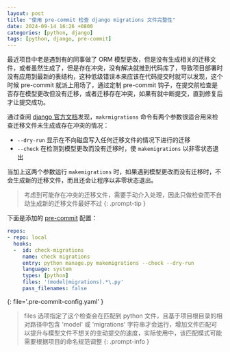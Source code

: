 ```yaml
---
layout: post
title: "使用 pre-commit 检查 django migrations 文件完整性"
date: 2024-09-14 16:26 +0800
categories: [python, django]
tags: [python, django, pre-commit]
---
```




最近项目中老是遇到有的同事做了 ORM 模型更改，但是没有生成相关的迁移文件，或者虽然生成了，但是存在冲突，没有解决就推到代码库了，导致项目部署时没有应用到最新的表结构，这种低级错误本来应该在代码提交时就可以发现，这个时候 pre-commit 就派上用场了，通过定制 pre-commit 钩子，在提交前检查是否存在模型更改但没有迁移，或者迁移存在冲突，如果有就中断提交，直到修复后才让提交成功。

通过查阅 [django 官方文档](https://docs.djangoproject.com/zh-hans/5.1/ref/django-admin/#makemigrations)发现，`makrmigrations` 命令有两个参数很适合用来检查迁移文件未生成或存在冲突的情况：

- `--dry-run` 显示在不向磁盘写入任何迁移文件的情况下进行的迁移
- `--check` 在检测到模型更改而没有迁移时，使 `makemigrations` 以非零状态退出

当加上这两个参数运行 `makemigrations` 时，如果遇到模型更改而没有迁移时，不会生成新的迁移文件，而且还会让程序以非零状态退出。

> 考虑到可能存在冲突的迁移文件，需要手动介入处理，因此只做检查而不自动生成新的迁移文件最好不过
{: .prompt-tip }

下面是添加的 [pre-commit](https://pre-commit.com/) 配置：

```yaml
repos:
- repo: local
  hooks:
  -  id: check-migrations
     name: check migrations
     entry: python manage.py makemigrations --check --dry-run
     language: system
     types: [python]
     files: '(model|migrations).*\.py'
     pass_filenames: false
```
{: file='.pre-commit-config.yaml' }



> files 选项指定了这个检查会在匹配到 python 文件，且基于项目根目录的相对路径中包含 'model' 或 'migrations' 字符串才会运行，增加文件匹配可以提升与模型文件不想关的变动提交的速度，实际使用中，该匹配模式可能需要根据项目的命名规范调整
{: .prompt-info }

